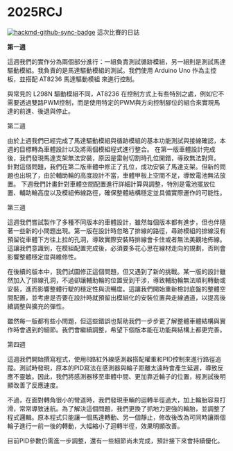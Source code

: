 # 2025RCJ

[![hackmd-github-sync-badge](https://hackmd.io/HM27fnFMQ6mjRsJzNxseoQ/badge)](https://hackmd.io/HM27fnFMQ6mjRsJzNxseoQ)
這次比賽的日誌

**第一週**

這週我們的實作分為兩個部分進行：一組負責測試循跡模組，另一組則是測試馬達驅動模組。我負責的是馬達驅動模組的測試。我們使用 Arduino Uno 作為主控板，並搭配 AT8236 馬達驅動模組 來進行控制。

與常見的 L298N 驅動模組不同，AT8236 在控制方式上有些特別之處，例如它不需要透過雙路PWM控制，而是使用特定的PWM與方向控制腳位的組合來實現馬達的前進、後退與停止。

第二週

由於上週我們已經完成了馬達驅動模組與循跡模組的基本功能測試與接線確認，本週的目標轉為車體設計以及將兩個模組程式進行整合。
在第一版車體設計完成後，我們發現馬達支架無法安裝，原因是雷射切割時孔位開錯，導致無法對齊。
針對這個問題，我們在第二版車體中修正了孔位，成功安裝了馬達支架。但新的問題也出現了，由於輔助輪的高度設計不當，車體甲板上空間不足，導致電池無法放置。
下週我們計畫針對車體空間配置進行詳細計算與調整，特別是電池擺放位置、輔助輪高度以及模組佈線路徑，確保整體結構穩定並具備實際運作的可能性。

第三週

這週我們嘗試製作了多種不同版本的車體設計，雖然每個版本都有進步，但也伴隨著一些新的小問題出現。第一版在設計時忽略了排線的路徑，尋跡模組的排線沒有預留從車體下方往上拉的孔洞，導致實際安裝時排線會卡住或者無法美觀地佈線。這讓我們意識到，在模組配置完成後，必須要多花心思在線材走向的規劃，否則會影響整體穩定度與維修性。

在後續的版本中，我們試圖修正這個問題，但又遇到了新的挑戰。某一版的設計雖然加入了排線孔洞，不過卻讓輔助輪的位置受到干涉，導致輔助輪無法順利轉動或安裝，進而影響整體行駛的穩定性與流暢度。這讓我們開始重新檢討底盤的整體空間配置，並考慮是否要在設計時就預留出模組化的安裝位置與走線通道，以提高後續調整與擴充的彈性。

雖然每一版都有些小問題，但這些錯誤也幫助我們一步步更了解整體車體結構與實作時會遇到的細節。我們會繼續調整，希望下個版本能在功能與結構上都更完善。

第四週

這週我們開始撰寫程式，使用8路紅外線感測器搭配權重和PID控制來進行路徑追蹤。測試時發現，原本的PID寫法在感測器與輪子距離太遠時會產生延遲，導致反應不靈敏。因此，我們將感測器移至車體中間、更加靠近輪子的位置，經測試後明顯改善了反應速度。

不過，在面對轉角很小的彎道時，我們發現車輛的迴轉半徑過大，加上輪胎容易打滑，常常導致迷航。為了解決這個問題，我們更換了抓地力更強的輪胎，並調整了程式邏輯。原本程式只能讓一個馬達轉動、另一個靜止，修改後改為可同時讓兩個輪子進行一前一後的轉動，大幅縮小了迴轉半徑，效果明顯改善。

目前PID參數仍需進一步調整，還有一些細節尚未完成，預計接下來會持續優化。
